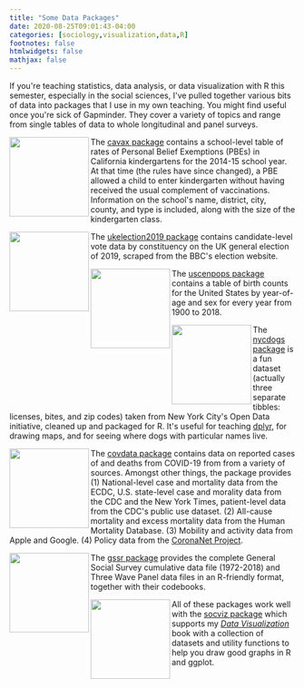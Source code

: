 ```yaml
---
title: "Some Data Packages"
date: 2020-08-25T09:01:43-04:00
categories: [sociology,visualization,data,R]
footnotes: false
htmlwidgets: false
mathjax: false
---
```


If you're teaching statistics, data analysis, or data visualization with R this semester, especially in the social sciences, I've pulled together various bits of data into packages that I use in my own teaching. You might find useful once you're sick of Gapminder. They cover a variety of topics and range from single tables of data to whole longitudinal and panel surveys.

<p class = "clearfix"><a href="http://kjhealy.github.io/uscenpops"><img src = "/files/misc/hex-cavax.png" width = "140" align = "left"></a> The <a href="http://kjhealy.github.io/cavax">cavax package</a> contains a school-level table of rates of Personal Belief Exemptions (PBEs) in California kindergartens for the 2014-15 school year. At that time (the rules have since changed), a PBE allowed a child to enter kindergarten without having received the usual complement of vaccinations. Information on the school's name, district, city, county, and type is included, along with the size of the kindergarten class.</p>

<p class = "clearfix"><a href="http://kjhealy.github.io/ukelection2019"><img src = "/files/misc/hex-uk2019.png" width = "140" align = "left"></a> The <a href="http://kjhealy.github.io/ukelection2019">ukelection2019 package</a> contains candidate-level vote data by constituency on the UK general election of 2019, scraped from the BBC's election website.</p>

<p class = "clearfix"><a href="http://kjhealy.github.io/uscenpops"><img src = "/files/misc/hex-uscenpops.png" width = "140" align = "left"></a> The <a href="http://kjhealy.github.io/uscenpops">uscenpops package</a> contains a table of birth counts for the United States by year-of-age and sex for every year from 1900 to 2018.</p>

<p class = "clearfix"><a href="http://kjhealy.github.io/nycdogs"><img src = "/files/misc/hex-nycdogs.png" width = "140" align = "left"></a> The <a href="http://kjhealy.github.io/nycdogs">nycdogs package</a> is a fun dataset (actually three separate tibbles: licenses, bites, and zip codes) taken from New York City's Open Data initiative, cleaned up and packaged for R. It's useful for teaching <a href ="http://dplyr.tidyverse.org">dplyr</a>, for drawing maps, and for seeing where dogs with particular names live. </p>

<p class = "clearfix"><a href="http://kjhealy.github.io/covdata"><img src = "/files/misc/hex-covdata.png" width = "140" align = "left"></a> The <a href="http://kjhealy.github.io/covdata">covdata package</a> contains data on reported cases of and deaths from COVID-19 from from a variety of sources. Amongst other things, the package provides (1) National-level case and mortality data from the ECDC, U.S. state-level case and morality data from the CDC and the New York Times, patient-level data from the CDC's public use dataset. (2) All-cause mortality and excess mortality data from the Human Mortality Database. (3) Mobility and activity data from Apple and Google. (4) Policy data from the <a href = "https://coronanet-project.org">CoronaNet Project</a>.

<p class = "clearfix"><a href="http://kjhealy.github.io/gssr"><img src = "/files/misc/hex-gssr.png" width = "140" align = "left"></a> The <a href="http://kjhealy.github.io/gssr">gssr package</a> provides the complete General Social Survey cumulative data file (1972-2018) and Three Wave Panel data files in an R-friendly format, together with their codebooks. </p>

<p class = "clearfix"><a href="http://kjhealy.github.io/socviz"><img src = "/files/misc/hex-socviz.png" width = "140" align = "left"></a> All of these packages work well with  the <a href="http://kjhealy.github.io/socviz">socviz package</a> which supports my <a href="https://www.amazon.com/Data-Visualization-Introduction-Kieran-Healy/dp/0691181624"><em>Data Visualization</em></a> book with a collection of datasets and utility functions to help you draw good graphs in R and ggplot. </p>

